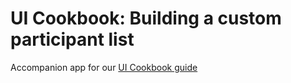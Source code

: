 # UI Cookbook: Building a custom participant list

Accompanion app for our [UI Cookbook guide](https://staging.getstream.io/video/docs/react/ui-cookbook/participant-list/)
